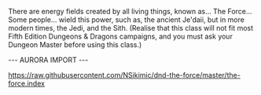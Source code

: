 There are energy fields created by all living things, known as... The Force... Some people... wield this power, such as, the ancient Je'daii, but in more modern times, the Jedi, and the Sith. 
(Realise that this class will not fit most Fifth Edition Dungeons & Dragons campaigns, and you must ask your Dungeon Master before using this class.)


--- AURORA IMPORT ---

https://raw.githubusercontent.com/NSikimic/dnd-the-force/master/the-force.index
